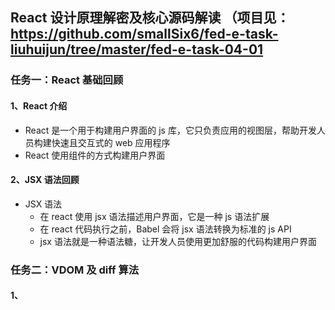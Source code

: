 ## React 设计原理解密及核心源码解读 （项目见：<https://github.com/smallSix6/fed-e-task-liuhuijun/tree/master/fed-e-task-04-01>

### 任务一：React 基础回顾
#### 1、React 介绍
+ React 是一个用于构建用户界面的 js 库，它只负责应用的视图层，帮助开发人员构建快速且交互式的 web 应用程序
+ React 使用组件的方式构建用户界面
#### 2、JSX 语法回顾
+ JSX 语法
  + 在 react 使用 jsx 语法描述用户界面，它是一种 js 语法扩展
  + 在 react 代码执行之前，Babel 会将 jsx 语法转换为标准的 js API 
  + jsx 语法就是一种语法糖，让开发人员使用更加舒服的代码构建用户界面




### 任务二：VDOM 及 diff 算法
#### 1、
